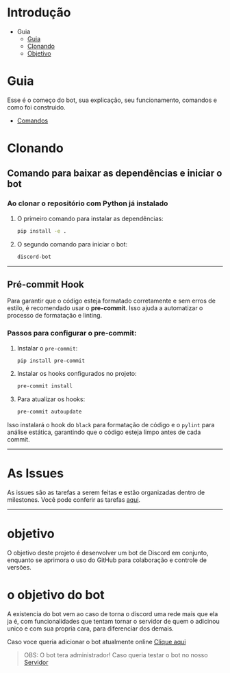 # Introdução

- Guia
   - [Guia](#Guia)
   - [Clonando](#clonando)
   - [Objetivo](#objetivo)

# Guia

Esse é o começo do bot, sua explicação, seu funcionamento, comandos e como foi construido.

- [Comandos](./docs/comandos.md)

# Clonando
## Comando para baixar as dependências e iniciar o bot

### Ao clonar o repositório com Python já instalado

1. O primeiro comando para instalar as dependências:
   ```bash
   pip install -e .
   ```

2. O segundo comando para iniciar o bot:
   ```bash
   discord-bot
   ```

---

## Pré-commit Hook

Para garantir que o código esteja formatado corretamente e sem erros de estilo, é recomendado usar o **pre-commit**. Isso ajuda a automatizar o processo de formatação e linting.

### Passos para configurar o pre-commit:

1. Instalar o `pre-commit`:
   ```bash
   pip install pre-commit
   ```

2. Instalar os hooks configurados no projeto:
   ```bash
   pre-commit install
   ```

3. Para atualizar os hooks:
   ```bash
   pre-commit autoupdate
   ```

Isso instalará o hook do `black` para formatação de código e o `pylint` para análise estática, garantindo que o código esteja limpo antes de cada commit.

---

# As Issues

As issues são as tarefas a serem feitas e estão organizadas dentro de milestones. Você pode conferir as tarefas [aqui](https://github.com/joashneves/SkalartBot/issues).

---

# objetivo

O objetivo deste projeto é desenvolver um bot de Discord em conjunto, enquanto se aprimora o uso do GitHub para colaboração e controle de versões.

# o objetivo do bot
A existencia do bot vem ao caso de torna o discord uma rede mais que ela ja é, com funcionalidades que tentam tornar o servidor de quem o adicinou unico e com sua propria cara, para diferenciar dos demais.

Caso voce queria adicionar o bot atualmente online [Clique aqui](https://discord.com/oauth2/authorize?client_id=1025176642236203118&scope=bot&permissions=8)
> OBS: O bot tera administrador!
Caso queria testar o bot no nosso [Servidor](https://discord.gg/h7mP7aZuY4)
